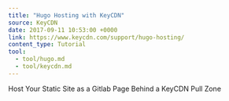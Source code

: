 ```yaml
---
title: "Hugo Hosting with KeyCDN"
source: KeyCDN
date: 2017-09-11 10:53:00 +0000
link: https://www.keycdn.com/support/hugo-hosting/
content_type: Tutorial
tool:
  - tool/hugo.md
  - tool/keycdn.md
---
```

Host Your Static Site as a Gitlab Page Behind a KeyCDN Pull Zone
